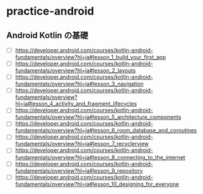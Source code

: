 # practice-android

## Android Kotlin の基礎

- [ ] https://developer.android.com/courses/kotlin-android-fundamentals/overview?hl=ja#lesson_1_build_your_first_app
- [ ] https://developer.android.com/courses/kotlin-android-fundamentals/overview?hl=ja#lesson_2_layouts
- [ ] https://developer.android.com/courses/kotlin-android-fundamentals/overview?hl=ja#lesson_3_navigation
- [ ] https://developer.android.com/courses/kotlin-android-fundamentals/overview?hl=ja#lesson_4_activity_and_fragment_lifecycles
- [ ] https://developer.android.com/courses/kotlin-android-fundamentals/overview?hl=ja#lesson_5_architecture_components
- [ ] https://developer.android.com/courses/kotlin-android-fundamentals/overview?hl=ja#lesson_6_room_database_and_coroutines
- [ ] https://developer.android.com/courses/kotlin-android-fundamentals/overview?hl=ja#lesson_7_recyclerview
- [ ] https://developer.android.com/courses/kotlin-android-fundamentals/overview?hl=ja#lesson_8_connecting_to_the_internet
- [ ] https://developer.android.com/courses/kotlin-android-fundamentals/overview?hl=ja#lesson_9_repository
- [ ] https://developer.android.com/courses/kotlin-android-fundamentals/overview?hl=ja#lesson_10_designing_for_everyone
